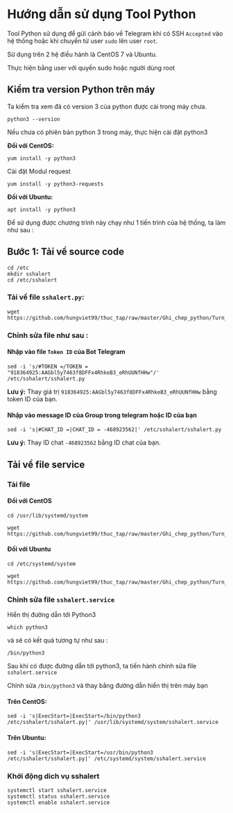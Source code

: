 # Hướng dẫn sử dụng Tool Python

Tool Python sử dụng để gửi cảnh báo về Telegram khi có SSH `Accepted` vào hệ thống hoặc khi chuyển từ user `sudo` lên user `root`.

Sử dụng trên 2 hệ điều hành là CentOS 7 và Ubuntu.

Thực hiện bằng user với quyền sudo hoặc người dùng root

## Kiểm tra version Python trên máy

Ta kiểm tra xem đã có version 3 của python được cài trong máy chưa. 
```
python3 --version
```

Nếu chưa có phiên bản python 3 trong máy, thực hiện cài đặt python3 

**Đối với CentOS:** 

```
yum install -y python3
```
Cài đặt Modul request

```
yum install -y python3-requests
```
**Đối với Ubuntu:**

```
apt install -y python3
```

Để sử dụng được chương trình này chạy như 1 tiến trình của hệ thống, ta làm như sau : 

## Bước 1: Tải về source code

```
cd /etc
mkdir sshalert
cd /etc/sshalert
```

### Tải về file `sshalert.py`: 

```
wget https://github.com/hungviet99/thuc_tap/raw/master/Ghi_chep_python/Turn_Python/sshalert.py
```

### Chỉnh sửa file như sau : 

#### Nhập vào file `Token ID` của Bot Telegram

```
sed -i 's/#TOKEN =/TOKEN = "918364925:AAGbl5y7463f8DFFx4RhkeB3_eRhUUNfHHw"/' /etc/sshalert/sshalert.py
```

**Lưu ý:** Thay giá trị `918364925:AAGbl5y7463f8DFFx4RhkeB3_eRhUUNfHHw` bằng token ID của bạn. 

#### Nhập vào message ID của Group trong telegram hoặc ID của bạn 

```
sed -i 's|#CHAT_ID =|CHAT_ID = -468923562|' /etc/sshalert/sshalert.py
```
**Lưu ý:** Thay ID chat `-468923562` bằng ID chat của bạn. 


## Tải về file service

### Tải file 

#### Đối với CentOS

```
cd /usr/lib/systemd/system
```
```
wget https://github.com/hungviet99/thuc_tap/raw/master/Ghi_chep_python/Turn_Python/sshalert.service
```

#### Đối với Ubuntu

```
cd /etc/systemd/system
```

```
wget https://github.com/hungviet99/thuc_tap/raw/master/Ghi_chep_python/Turn_Python/sshalert.service
```

### Chỉnh sửa file `sshalert.service`

Hiển thị đường dẫn tới Python3
```
which python3
```
và sẽ có kết quả tương tự như sau : 

```
/bin/python3
```

Sau khi có được đường dẫn tới python3, ta tiến hành chỉnh sửa file `sshalert.service`

Chỉnh sửa `/bin/python3` và thay bằng đường dẫn hiển thị trên máy bạn

#### Trên CentOS: 
```
sed -i 's|ExecStart=|ExecStart=/bin/python3 /etc/sshalert/sshalert.py|' /usr/lib/systemd/system/sshalert.service
```
#### Trên Ubuntu: 
```
sed -i 's|ExecStart=|ExecStart=/usr/bin/python3 /etc/sshalert/sshalert.py|' /etc/systemd/system/sshalert.service
```

### Khởi động dich vụ sshalert 

```
systemctl start sshalert.service
systemctl status sshalert.service
systemctl enable sshalert.service
```

